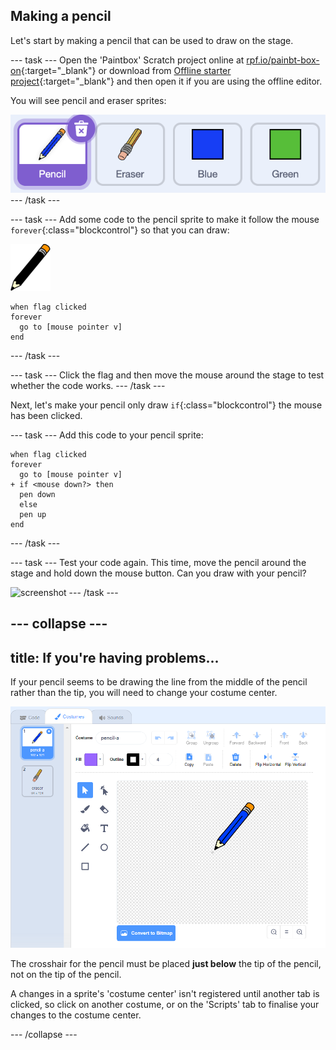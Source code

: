 ## Making a pencil

Let's start by making a pencil that can be used to draw on the stage.

--- task ---
Open the 'Paintbox' Scratch project online at [rpf.io/painbt-box-on](http://rpf.io/paint-box-on){:target="_blank"} or download from [Offline starter project](http://rpf.io/p/paint-box-go){:target="_blank"} and then open it if you are using the offline editor.

You will see pencil and eraser sprites:

![screenshot](images/paint-starter.png)
--- /task ---

--- task ---
Add some code to the pencil sprite to make it follow the mouse `forever`{:class="blockcontrol"} so that you can draw:

![pencil](images/pencil.png)
```blocks
when flag clicked
forever
  go to [mouse pointer v]
end
```

--- /task ---

--- task ---
Click the flag and then move the mouse around the stage to test whether the code works.
--- /task ---

Next, let's make your pencil only draw `if`{:class="blockcontrol"} the mouse has been clicked.

--- task ---
Add this code to your pencil sprite:

```blocks
when flag clicked
forever
  go to [mouse pointer v]
+ if <mouse down?> then
  pen down
  else
  pen up
end
```
--- /task ---

--- task ---
Test your code again. This time, move the pencil around the stage and hold down the mouse button. Can you draw with your pencil?

![screenshot](images/paint-draw.png)
--- /task ---

--- collapse ---
---
title: If you're having problems...
---
If your pencil seems to be drawing the line from the middle of the pencil rather than the tip, you will need to change your costume center.

![Costume center](images/costume-center.png)

The crosshair for the pencil must be placed **just below** the tip of the pencil, not on the tip of the pencil.

A changes in a sprite's 'costume center' isn't registered until another tab is clicked, so click on another costume, or on the 'Scripts' tab to finalise your changes to the costume center.

--- /collapse ---
